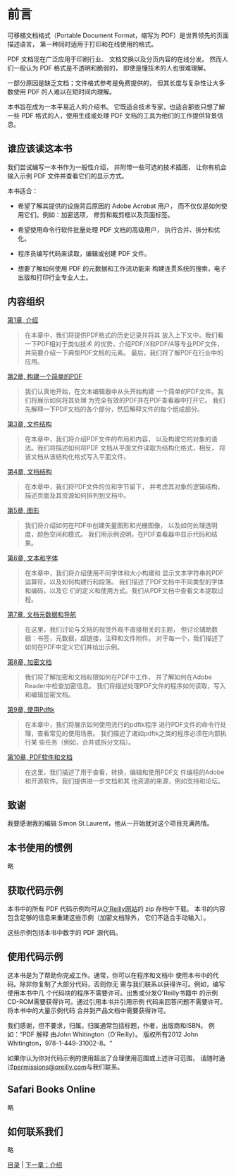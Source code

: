 # 前言

可移植文档格式（Portable Document Format，缩写为 PDF）是世界领先的页面描述语言，
第一种同时适用于打印和在线使用的格式。

PDF 文档现在广泛应用于印刷行业、
文档交换以及分页内容的在线分发。
然而人们一般认为 PDF 格式是不透明和脆弱的，
即使是懂技术的人也很难理解。

一部分原因是缺乏文档；文件格式参考是免费提供的，
但其长度与复杂性让大多数使用 PDF
的人难以在短时间内理解。

本书旨在成为一本平易近人的介绍书。
它既适合技术专家，也适合那些只想了解一些
PDF 格式的人，使用生成或处理 PDF 
文档的工具为他们的工作提供背景信息。

## 谁应该读这本书
我们尝试编写一本书作为一般性介绍，
并附带一些可选的技术插图，
让你有机会输入示例 PDF 文件并查看它们的显示方式。

本书适合：

* 希望了解其提供的设施背后原因的 Adobe Acrobat 用户，
而不仅仅是如何使用它们。例如：加密选项，
修剪和裁剪框以及页面标签。

* 希望使用命令行软件批量处理 PDF 文档的高级用户，
执行合并、拆分和优化。

* 程序员编写代码来读取，编辑或创建 PDF 文件。

* 想要了解如何使用 PDF 的元数据和工作流功能来
构建连贯系统的搜索，电子出版和打印行业专业人士。

## 内容组织
[第1章, 介绍](./chapter1.md)

>在本章中，我们将提供PDF格式的历史记录并将其
放入上下文中。我们看一下PDF相对于类似技术
的优势，介绍PDF/X和PDF/A等专业PDF文件，
并简要介绍一下典型PDF文档的元素。
最后，我们将了解PDF在行业中的应用。

[第2章, 构建一个简单的PDF](./chapter2.md)

>我们认真地开始，在文本编辑器中从头开始构建
一个简单的PDF文件。我们将展示如何将其处理
为完全有效的PDF并在PDF查看器中打开它。
我们先解释一下PDF文档的各个部分，然后解释文件的每个组成部分。

[第3章, 文件结构](./chapter3.md)

>在本章中，我们将介绍PDF文件的布局和内容，
以及构建它的对象的语法。我们将描述如何将PDF
文档从平面文件读取为结构化格式，相反，
将该文档从该结构化格式写入平面文件。

[第4章, 文档结构](./chapter4.md)

>在本章中，我们将PDF文件的位和字节留下，
并考虑其对象的逻辑结构，描述页面及其资源如何排列到文档中。

[第5章, 图形](./chapter5.md)

>我们将介绍如何在PDF中创建矢量图形和光栅图像，
以及如何处理透明度，颜色空间和模式。
我们用示例说明，在PDF查看器中显示代码和结果。

[第6章, 文本和字体](./chapter6.md)

>在本章中，我们将介绍使用不同字体和大小构建和
显示文本字符串的PDF运算符，以及如何构建行和段落。
我们描述了PDF文档中不同类型的字体和编码，以及它
们的定义和使用方式。我们从PDF文档中查看文本提取过程。

[第7章, 文档元数据和导航](./chapter7.md)

>在这里，我们讨论与文档的视觉外观不直接相关的主题，
但讨论辅助数据：书签，元数据，超链接，注释和文件附件。
对于每一个，我们描述了如何在PDF中定义它们并给出示例。

[第8章, 加密文档](./chapter8.md)

>我们将了解加密和文档权限如何在PDF中工作，
并了解如何在Adobe Reader中检查加密信息。
我们将描述处理PDF文件的程序如何读取，写入和编辑加密文档。

[第9章, 使用Pdftk](./chapter9.md)

>在本章中，我们将展示如何使用流行的pdftk程序
进行PDF文件的命令行处理，查看常见的使用场景。
我们描述了诸如pdftk之类的程序必须在内部执行某
些任务（例如，合并或拆分文档）。

[第10章, PDF软件和文档](./chapter10.md)

>在这里，我们描述了用于查看，转换，编辑和使用PDF文
件编程的Adobe和开源软件。我们提供进一步文档和其
他资源的来源，例如支持和论坛。

## 致谢
我要感谢我的编辑 Simon St.Laurent，他从一开始就对这个项目充满热情。

## 本书使用的惯例
略

## 获取代码示例
本书中的所有 PDF 代码示例均可从[O'Reilly网站](http://oreilly.com/catalog/0636920021483)的 zip 存档中下载。
本书的内容包含足够的信息来重建这些示例（加密文档除外，
它们不适合手动输入）。

这些示例包括本书中数字的 PDF 源代码。

## 使用代码示例
这本书是为了帮助你完成工作。通常，你可以在程序和文档中
使用本书中的代码。除非你复制了大部分代码，否则你无
需与我们联系以获得许可。例如，编写使用本书中几
个代码块的程序不需要许可。出售或分发O'Reilly书籍中
的示例CD-ROM需要获得许可。通过引用本书并引用示例
代码来回答问题不需要许可。将本书中的大量示例代码
合并到产品文档中需要获得许可。

我们感谢，但不要求，归属。归属通常包括标题，作者，出版商和ISBN。
例如：“PDF 解释 由John Whitington（O'Reilly）。
版权所有2012 John Whitington，978-1-449-31002-8。“

如果你认为你对代码示例的使用超出了合理使用范围或上述许可范围，
请随时通过[permissions@oreilly.com](mailto:permissions@oreilly.com)与我们联系。

## Safari Books Online
略

## 如何联系我们
略

[目录](./README.md)&nbsp;|&nbsp;[下一章：介绍](./chapter1.md)